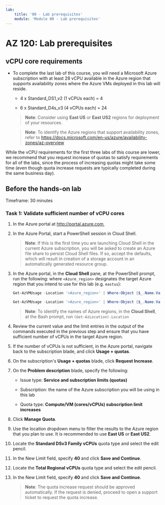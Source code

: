 ```yaml
---
lab:
    title: '00 - Lab prerequisites'
    module: 'Module 00 - Lab prerequisites'
---
```



# AZ 120: Lab prerequisites

## vCPU core requirements

-   To complete the last lab of this course, you will need a Microsoft Azure subscription with at least 28 vCPU available in the Azure region that supports availability zones where the Azure VMs deployed in this lab will reside.

    -   4 x Standard_DS1_v2 (1 vCPUs each) = 4

    -   6 x Standard_D4s_v3 (4 vCPUs each) = 24

    > **Note**: Consider using **East US** or **East US2** regions for deployment of your resources.

    > **Note**: To identify the Azure regions that support availability zones, refer to <https://docs.microsoft.com/en-us/azure/availability-zones/az-overview>

While the vCPU requirements for the first three labs of this course are lower, we recommend that you request increase of quotas to satisfy requirements for all of the labs, since the process of increasing quotas might take some time (even though quota increase requests are typically completed during the same business day).

## Before the hands-on lab

Timeframe: 30 minutes

### Task 1: Validate sufficient number of vCPU cores

1.  In the Azure portal at <http://portal.azure.com>, 

1.  In the Azure Portal, start a PowerShell session in Cloud Shell. 

    > **Note**: If this is the first time you are launching Cloud Shell in the current Azure subscription, you will be asked to create an Azure file share to persist Cloud Shell files. If so, accept the defaults, which will result in creation of a storage account in an automatically generated resource group.

1.  In the Azure portal, in the **Cloud Shell** pane, at the PowerShell prompt, run the following: where `<Azure_region>` designates the target Azure region that you intend to use for this lab (e.g. `eastus`):

    ```powershell
    Get-AzVMUsage -Location '<Azure_region>' | Where-Object {$_.Name.Value -eq 'StandardDSv3Family'}

    Get-AzVMUsage -Location '<Azure_region>' | Where-Object {$_.Name.Value -eq 'StandardDSv2Family'}
    ``` 

    > **Note**: To identify the names of Azure regions, in the **Cloud Shell**, at the Bash prompt, run `(Get-AzLocation).Location`
   
1.  Review the current value and the limit entries in the output of the commands executed in the previous step and ensure that you have sufficient number of vCPUs in the target Azure region.

1.  If the number of vCPUs is not sufficient, in the Azure portal, navigate back to the subscription blade, and click **Usage + quotas**. 

1.  On the subscription's **Usage + quotas** blade, click **Request Increase**.

1.  On the **Problem description** blade, specify the following:

    -   Issue type: **Service and subscription limits (quotas)**

    -   Subscription: the name of the Azure subscription you will be using in this lab

    -   Quota type: **Compute/VM (cores/vCPUs) subscription limit increases**

1. Click **Manage Quota**.

1. Use the location dropdown menu to filter the results to the Azure region that you plan to use. It is recommended to use **East US** or **East US2**.

1. Locate the **Standard DSv3 Family vCPUs** quota type and select the edit pencil.

1. In the New Limit field, specify **40** and click **Save and Continue**.

1. Locate the **Total Regional vCPUs** quota type and select the edit pencil.

1. In the New Limit field, specify **40** and click **Save and Continue**.

   > **Note**: The quota increase request should be approved automatically. If the request is denied, proceed to open a support ticket to request the quota increase.
